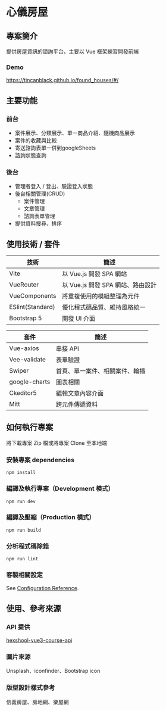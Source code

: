 # 心儀房屋

## 專案簡介
提供房屋資訊的諮詢平台，主要以 Vue 框架練習開發前端

### Demo
https://tincanblack.github.io/found_houses/#/

## 主要功能

### 前台
- 案件展示、分類展示、單一商品介紹、隨機商品展示
- 案件的收藏與比較
- 寄送諮詢表單一併到googleSheets
- 諮詢狀態查詢

### 後台
- 管理者登入 / 登出、驗證登入狀態
- 後台相關管理(CRUD)
  - 案件管理
  - 文章管理
  - 諮詢表單管理
- 提供資料搜尋、排序

## 使用技術 / 套件
| 技術        | 簡述                       |
| ---------------- | -------------------------- |
| Vite        | 以 Vue.js 開發 SPA 網站    |
| VueRouter        | 以 Vue.js 開發 SPA 網站、路由設計  |
| VueComponents    | 將重複使用的模組整理為元件 | 
| ESlint(Standard) | 優化程式碼品質、維持風格統一 |
| Bootstrap 5      | 開發 UI 介面  |



| 套件             | 簡述                   |
| ---------------- | --------------------- |
| Vue-axios| 串接 API   |
| Vee-validate| 表單驗證  |
| Swiper| 首頁、單一案件、相關案件、輪播 | 
| google-charts | 圖表相關 |
| Ckeditor5| 編輯文章內容介面 |
| Mitt| 跨元件傳遞資料 |

## 如何執行專案

將下載專案 Zip 檔或將專案 Clone 至本地端
### 安裝專案 dependencies
```
npm install
```

### 編譯及執行專案（Development 模式）
```
npm run dev
```

### 編譯及壓縮（Production 模式）
```
npm run build
```

### 分析程式碼除錯
```
npm run lint
```

### 客製相關設定
See [Configuration Reference](https://cli.vuejs.org/config/).


## 使用、參考來源

### API 提供

[hexshool-vue3-course-api](https://github.com/hexschool/vue3-course-api-wiki/wiki)

### 圖片來源

Unsplash、iconfinder、Bootstrap icon

### 版型設計樣式參考

信義房屋、房地網、樂屋網
